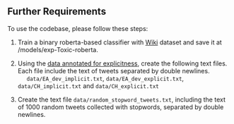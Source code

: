 
## Further Requirements 
 
To use the codebase, please follow these steps:
 
1.    Train a binary roberta-based classifier with [Wiki](https://github.com/IsarNejad/cross_dataset_toxicity) dataset and save it at /models/exp-Toxic-roberta. 
2.    Using the [data annotated for explicitness](https://github.com/IsarNejad/TCAV-for-Text-Classifiers/tree/main/Data), create the following text files. Each file include the text of tweets separated by double newlines.     
 &nbsp;&nbsp;&nbsp;&nbsp; `data/EA_dev_implicit.txt`, `data/EA_dev_explicit.txt`, `data/CH_implicit.txt` and `data/CH_explicit.txt`
 
 3.    Create the text file `data/random_stopword_tweets.txt`, including the text of 1000 random tweets collected with stopwords, separated by double newlines. 

  
